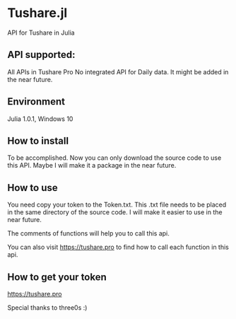 # Tushare.jl
API for Tushare in Julia

## API supported:
All APIs in Tushare Pro
No integrated API for Daily data. It might be added in the near future.

## Environment
Julia 1.0.1, Windows 10

## How to install
To be accomplished. Now you can only download the source code to use this API. Maybe I will make it a package in the near future.

## How to use
You need copy your token to the Token.txt. This .txt file needs to be placed in the same directory of the source code. I will make it easier to use in the near future.

The comments of functions will help you to call this api.

You can also visit https://tushare.pro to find how to call each function in this api.

## How to get your token
https://tushare.pro


Special thanks to three0s :)
